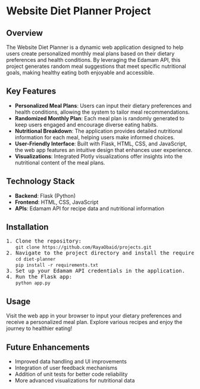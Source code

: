 <h1>Website Diet Planner Project</h1>

<h2>Overview</h2>
<p>
    The Website Diet Planner is a dynamic web application designed to help users create personalized monthly meal plans based on their dietary preferences and health conditions. By leveraging the Edamam API, this project generates random meal suggestions that meet specific nutritional goals, making healthy eating both enjoyable and accessible.
</p>

<h2>Key Features</h2>
<ul>
    <li><strong>Personalized Meal Plans</strong>: Users can input their dietary preferences and health conditions, allowing the system to tailor meal recommendations.</li>
    <li><strong>Randomized Monthly Plan</strong>: Each meal plan is randomly generated to keep users engaged and encourage diverse eating habits.</li>
    <li><strong>Nutritional Breakdown</strong>: The application provides detailed nutritional information for each meal, helping users make informed choices.</li>
    <li><strong>User-Friendly Interface</strong>: Built with Flask, HTML, CSS, and JavaScript, the web app features an intuitive design that enhances user experience.</li>
    <li><strong>Visualizations</strong>: Integrated Plotly visualizations offer insights into the nutritional content of the meal plans.</li>
</ul>

<h2>Technology Stack</h2>
<ul>
    <li><strong>Backend</strong>: Flask (Python)</li>
    <li><strong>Frontend</strong>: HTML, CSS, JavaScript</li>
    <li><strong>APIs</strong>: Edamam API for recipe data and nutritional information</li>
</ul>

<h2>Installation</h2>
<pre>
1. Clone the repository:
   <code>git clone https://github.com/RayaObaid/projects.git</code>
2. Navigate to the project directory and install the required packages:
   <code>cd diet-planner</code>
   <code>pip install -r requirements.txt</code>
3. Set up your Edamam API credentials in the application.
4. Run the Flask app:
   <code>python app.py</code>
</pre>

<h2>Usage</h2>
<p>
    Visit the web app in your browser to input your dietary preferences and receive a personalized meal plan. Explore various recipes and enjoy the journey to healthier eating!
</p>

<h2>Future Enhancements</h2>
<ul>
    <li>Improved data handling and UI improvements</li>
    <li>Integration of user feedback mechanisms</li>
    <li>Addition of unit tests for better code reliability</li>
    <li>More advanced visualizations for nutritional data</li>
</ul>
